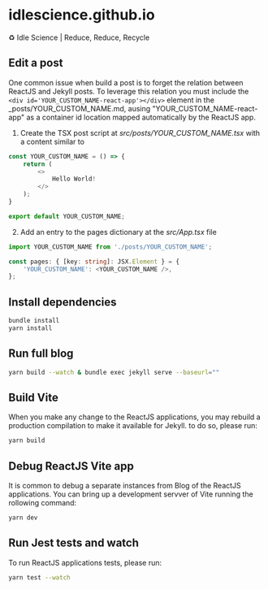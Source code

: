 # idlescience.github.io
♻️ Idle Science | Reduce, Reduce, Recycle

## Edit a post
One common issue when build a post is to forget the relation between ReactJS and Jekyll posts. To leverage this relation you must include the ```<div id='YOUR_CUSTOM_NAME-react-app'></div>``` element in the _posts/YOUR_CUSTOM_NAME.md, ausing "YOUR_CUSTOM_NAME-react-app" as a container id location mapped automatically by the ReactJS app.

1) Create the TSX post script at *src/posts/YOUR_CUSTOM_NAME.tsx* with a content similar to
```typescript
const YOUR_CUSTOM_NAME = () => {
    return (
        <>
            Hello World!
        </>
    );
}

export default YOUR_CUSTOM_NAME;
```

2) Add an entry to the pages dictionary at the *src/App.tsx* file
```typescript
import YOUR_CUSTOM_NAME from './posts/YOUR_CUSTOM_NAME';

const pages: { [key: string]: JSX.Element } = {
    'YOUR_CUSTOM_NAME': <YOUR_CUSTOM_NAME />,
};
```

## Install dependencies
```bash
bundle install
yarn install
```

## Run full blog
```bash
yarn build --watch & bundle exec jekyll serve --baseurl=""
```

## Build Vite
When you make any change to the ReactJS applications, you may rebuild a production compilation to make it available for Jekyll. to do so, please run:
```bash
yarn build
```

## Debug ReactJS Vite app
It is common to debug a separate instances from Blog of the ReactJS applications. You can bring up a development servver of Vite running the rollowing command:
```bash
yarn dev
```

## Run Jest tests and watch
To run ReactJS applications tests, please run:
```bash
yarn test --watch
```
